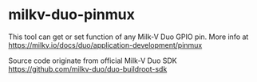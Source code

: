 # milkv-duo-pinmux
This tool can get or set function of any Milk-V Duo GPIO pin. More info at https://milkv.io/docs/duo/application-development/pinmux

Source code originate from official Milk-V Duo SDK https://github.com/milkv-duo/duo-buildroot-sdk
